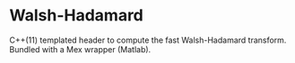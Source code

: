 Walsh-Hadamard
==============

C++(11) templated header to compute the fast Walsh-Hadamard transform.
Bundled with a Mex wrapper (Matlab).
